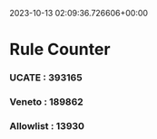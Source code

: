 2023-10-13 02:09:36.726606+00:00
# Rule Counter 
 ### UCATE : 393165

 ### Veneto : 189862

 ### Allowlist : 13930